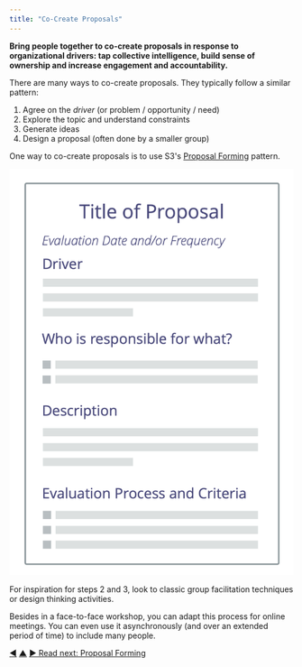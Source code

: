```yaml
---
title: "Co-Create Proposals"
---
```



**Bring people together to co-create proposals in response to organizational drivers: tap collective intelligence, build sense of ownership and increase engagement and accountability.**

There are many ways to co-create proposals. They typically follow a similar pattern:

1. Agree on the <dfn data-info="Organizational Driver: A driver is a person’s or a group&#x27;s motive for responding to a specific situation. A driver is considered an **organizational driver** if responding to it would help the organization generate value, eliminate waste or avoid unintended consequences.">driver</dfn> (or problem / opportunity / need)
2. Explore the topic and understand constraints
3. Generate ideas
4. Design a proposal (often done by a smaller group)

One way to co-create proposals is to use S3's [Proposal Forming](proposal-forming.html) pattern.

![A template for proposals](img/templates/proposal-template.png)

For inspiration for steps 2 and 3, look to classic group facilitation techniques or design thinking activities.

Besides in a face-to-face workshop, you can adapt this process for online meetings. You can even use it asynchronously (and over an extended period of time) to include many people.


<div class="bottom-nav">
<a href="involve-those-affected.html" title="Back to: Involve Those Affected">◀</a> <a href="co-creation-and-evolution.html" title="Up: Co-Creation and Evolution">▲</a> <a href="proposal-forming.html" title="Read next: Proposal Forming">▶ Read next: Proposal Forming</a>
</div>


<script type="text/javascript">
Mousetrap.bind('g n', function() {
    window.location.href = 'proposal-forming.html';
    return false;
});
</script>

